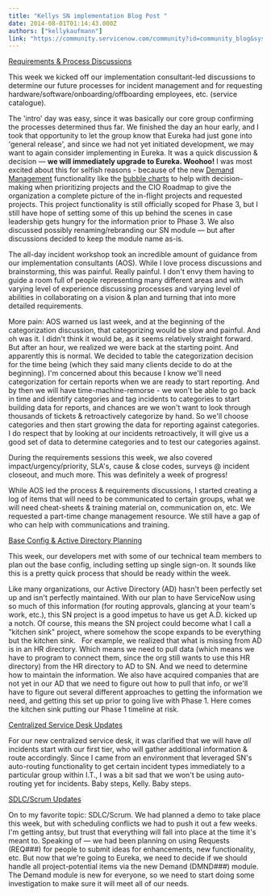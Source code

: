 ```yaml
---
title: "Kellys SN implementation Blog Post "
date: 2014-08-01T01:14:43.000Z
authors: ["kellykaufmann"]
link: "https://community.servicenow.com/community?id=community_blog&sys_id=59ada2a9dbd0dbc01dcaf3231f961918"
---
```

<p><span style="text-decoration: underline;">Requirements &amp; Process Discussions</span></p><p>This week we kicked off our implementation consultant-led discussions to determine our future processes for incident management and for requesting hardware/software/onboarding/offboarding employees, etc. (service catalogue). </p><p></p><p>The 'intro' day was easy, since it was basically our core group confirming the processes determined thus far. We finished the day an hour early, and I took that opportunity to let the group know that Eureka had just gone into 'general release', and since we had not yet initiated development, we may want to again consider implementing in Eureka. It was a quick discussion &amp; decision — <strong>we will immediately upgrade to Eureka. Woohoo!</strong> I was most excited about this for selfish reasons - because of the new <a title="ki.servicenow.com/index.php?title=Demand_Management" href="http://wiki.servicenow.com/index.php?title=Demand_Management">Demand Management</a> functionality like the <a title="ki.servicenow.com/index.php?title=Administering_Bubble_Charts" href="http://wiki.servicenow.com/index.php?title=Administering_Bubble_Charts">bubble charts</a> to help with decision-making when prioritizing projects and the CIO Roadmap to give the organization a complete picture of the in-flight projects and requested projects. This project functionality is still officially scoped for Phase 3, but I still have hope of setting some of this up behind the scenes in case leadership gets hungry for the information prior to Phase 3. We also discussed possibly renaming/rebranding our SN module — but after discussions decided to keep the module name as-is. </p><p></p><p>The all-day incident workshop took an incredible amount of guidance from our implementation consultants (AOS). While I love process discussions and brainstorming, this was painful. Really painful. I don't envy them having to guide a room full of people representing many different areas and with varying level of experience discussing processes and varying level of abilities in collaborating on a vision &amp; plan and turning that into more detailed requirements. </p><p></p><p>More pain: AOS warned us last week, and at the beginning of the categorization discussion, that categorizing would be slow and painful. And oh was it. I didn't think it would be, as it seems relatively straight forward. But after an hour, we realized we were back at the starting point. And apparently this is normal. We decided to table the categorization decision for the time being (which they said many clients decide to do at the beginning). I'm concerned about this because I know we'll need categorization for certain reports when we are ready to start reporting. And by then we will have time-machine-remorse - we won't be able to go back in time and identify categories and tag incidents to categories to start building data for reports, and chances are we won't want to look through thousands of tickets &amp; retroactively categorize by hand. So we'll choose categories and then start growing the data for reporting against categories. I do respect that by looking at our incidents retroactively, it will give us a good set of data to determine categories and to test our categories against. </p><p></p><p>During the requirements sessions this week, we also covered impact/urgency/priority, SLA's, cause &amp; close codes, surveys @ incident closeout, and much more. This was definitely a week of progress!</p><p></p><p>While AOS led the process &amp; requirements discussions, I started creating a log of items that will need to be communicated to certain groups, what we will need cheat-sheets &amp; training material on, communication on, etc. We requested a part-time change management resource. We still have a gap of who can help with communications and training.</p><p></p><p> </p><p><span style="text-decoration: underline;">Base Config &amp; Active Directory Planning</span></p><p>This week, our developers met with some of our technical team members to plan out the base config, including setting up single sign-on. It sounds like this is a pretty quick process that should be ready within the week.</p><p></p><p>Like many organizations, our Active Directory (AD) hasn't been perfectly set up and isn't perfectly maintained. With our plan to have ServiceNow using so much of this information (for routing approvals, glancing at your team's work, etc.), this SN project is a good impetus to have us get A.D. kicked up a notch. Of course, this means the SN project could become what I call a "kitchen sink" project, where somehow the scope expands to be everything but the kitchen sink.   For example, we realized that what is missing from AD is in an HR directory. Which means we need to pull data (which means we have to program to connect them, since the org still wants to use this HR directory) from the HR directory to AD to SN. And we need to determine how to maintain the information. We also have acquired companies that are not yet in our AD that we need to figure out how to pull that info, or we'll have to figure out several different approaches to getting the information we need, and getting this set up prior to going live with Phase 1. Here comes the kitchen sink putting our Phase 1 timeline at risk. </p><p></p><p></p><p><span style="text-decoration: underline;">Centralized Service Desk Updates</span></p><p>For our new centralized service desk, it was clarified that we will have <em>all</em> incidents start with our first tier, who will gather additional information &amp; route accordingly. Since I came from an environment that leveraged SN's auto-routing functionality to get certain incident types immediately to a particular group within I.T., I was a bit sad that we won't be using auto-routing yet for incidents. Baby steps, Kelly. Baby steps. </p><p></p><p></p><p><span style="text-decoration: underline;">SDLC/Scrum Updates</span></p><p>On to my favorite topic: SDLC/Scrum. We had planned a demo to take place this week, but with scheduling conflicts we had to push it out a few weeks. I'm getting antsy, but trust that everything will fall into place at the time it's meant to. Speaking of — we had been planning on using Requests (REQ###) for people to submit ideas for enhancements, new functionality, etc. But now that we're going to Eureka, we need to decide if we should handle all project-potential items via the new Demand (DMND###) module. The Demand module is new for everyone, so we need to start doing some investigation to make sure it will meet all of our needs. </p>